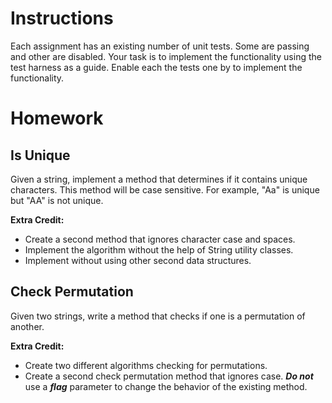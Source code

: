 # Instructions

Each assignment has an existing number of unit tests. Some are passing and other are disabled.
Your task is to implement the functionality using the test harness as a guide. Enable each
the tests one by to implement the functionality.

# Homework

## Is Unique

Given a string, implement a method that determines if it contains unique characters. This method
will be case sensitive. For example, "Aa" is unique but "AA" is not unique. 

**Extra Credit:**
* Create a second method that ignores character case and spaces.
* Implement the algorithm without the help of String utility classes.
* Implement without using other second data structures. 

## Check Permutation

Given two strings, write a method that checks if one is a permutation of another.

**Extra Credit:**
* Create two different algorithms checking for permutations.
* Create a second check permutation method that ignores case. ***Do not*** use a 
***flag*** parameter to change the behavior of the existing method.

